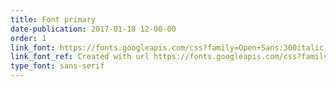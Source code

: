 ```yaml
---
title: Font primary
date-publication: 2017-01-18 12-00-00
order: 1
link_font: https://fonts.googleapis.com/css?family=Open+Sans:300italic,400italic,600italic,700italic,800italic,400,300,600,700,800
link_font_ref: Created with url https://fonts.googleapis.com/css?family=Open+Sans:300italic,400italic,600italic,700italic,800italic,400,300,600,700,800
type_font: sans-serif
---
```

